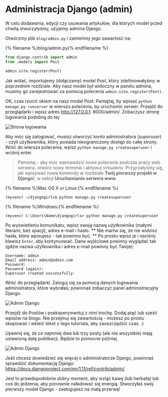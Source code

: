 # Administracja Django (admin)

W celu dodawania, edycji czy usuwania artykułów, dla których model przed chwilą stworzyłyśmy, użyjemy admina Django.

Otwórzmy plik `blog/admin.py` i zamieńmy jego zawartość na:

{% filename %}blog/admin.py{% endfilename %}

```python
from django.contrib import admin
from .models import Post

admin.site.register(Post)
```

Jak widać, importujemy (dołączamy) model Post, który zdefiniowałyśmy w poprzednim rozdziale. Aby nasz model był widoczny w panelu admina, musimy go zarejestrować za pomocą polecenia `admin.site.register(Post)`.

OK, czas rzucić okiem na nasz model Post. Pamiętaj, by wpisać `python manage.py runserver` w wierszu polecenia, by uruchomić serwer. Przejdź do przeglądarki i wpisz adres http://127.0.0.1: 8000/admin/. Zobaczysz stronę logowania podobną do tej:

![Strona logowania](images/login_page2.png)

Aby móc się zalogować, musisz utworzyć konto administratora (*superuser*) - czyli użytkownika, który posiada nieograniczony dostęp do całej strony. Wróć do wiersza polecenia, wpisz `python manage.py createsuperuser` i wciśnij enter.

> Pamietaj - aby móc wprowadzić nowe polecenie podczas pracy web serwera, otwórz nowy terminal i aktywuj virtualenv. Przyjrzałyśmy się, jak wpisywać nowe komendy w rozdziale **Twój pierwszy projekt w Django!**, w sekcji **Uruchamianie serwera www**.

{% filename %}Mac OS X or Linux:{% endfilename %}

    (myvenv) ~/djangogirls$ python manage.py createsuperuser
    

{% filename %}Windows:{% endfilename %}

    (myvenv) C:\Users\Name\djangogirls> python manage.py createsuperuser
    

Po wyświetleniu komunikatu, wpisz swoją nazwę użytkownika (małymi literami, bez spacji), adres e-mail i hasło. ** Nie martw się, że nie widzisz hasła, które wpisujesz - tak powinno być. ** Po prostu wpisz je i naciśnij klawisz `Enter`, aby kontynuować. Dane wyjściowe powinny wyglądać tak (gdzie nazwa użytkownika i adres e-mail powinny być Twoje):

    Username: admin
    Email address: admin@admin.com
    Password:
    Password (again):
    Superuser created successfully.
    

Wróć do przeglądarki. Zaloguj się za pomocą danych logowania administratora, które wybrałaś; powinnaś zobaczyć panel administracyjny Django.

![Admin Django](images/django_admin3.png)

Przejdź do Postów i poeksperymentuj z nimi trochę. Dodaj pięć lub sześć wpisów na blogu. Nie przejmuj się zawartością - możesz po prostu skopiować i wkleić tekst z tego tutoriala, aby zaoszczędzić czas. :)

Upewnij się, że co najmniej dwa lub trzy posty (ale nie wszystkie) mają ustawioną datę publikacji. Będzie to pomocne później.

![Admin Django](images/edit_post3.png)

Jeśli chcesz dowiedzieć się więcej o administratorze Django, powinnaś sprawdzić dokumentację Django: https://docs.djangoproject.com/en/1.11/ref/contrib/admin/

Jest to prawdopodobnie dobry moment, aby wziąć kawę (lub herbatę) lub coś do jedzenia, aby ponownie naładować się energią. Stworzyłaś swój pierwszy model Django - zasługujesz na małą przerwę!